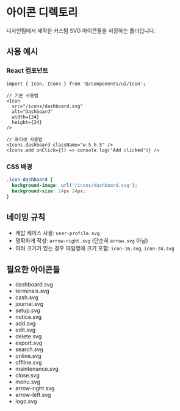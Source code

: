 # 아이콘 디렉토리

디자인팀에서 제작한 커스텀 SVG 아이콘들을 저장하는 폴더입니다.

## 사용 예시

### React 컴포넌트
```tsx
import { Icon, Icons } from '@/components/ui/Icon';

// 기본 사용법
<Icon 
  src="/icons/dashboard.svg" 
  alt="Dashboard" 
  width={24} 
  height={24} 
/>

// 프리셋 사용법
<Icons.dashboard className="w-5 h-5" />
<Icons.add onClick={() => console.log('Add clicked')} />
```

### CSS 배경
```css
.icon-dashboard {
  background-image: url('/icons/dashboard.svg');
  background-size: 24px 24px;
}
```

## 네이밍 규칙
- 케밥 케이스 사용: `user-profile.svg`
- 명확하게 작성: `arrow-right.svg` (단순히 `arrow.svg` 아님)
- 여러 크기가 있는 경우 파일명에 크기 포함: `icon-16.svg`, `icon-24.svg`

## 필요한 아이콘들
- dashboard.svg
- terminals.svg
- cash.svg
- journal.svg
- setup.svg
- notice.svg
- add.svg
- edit.svg
- delete.svg
- export.svg
- search.svg
- online.svg
- offline.svg
- maintenance.svg
- close.svg
- menu.svg
- arrow-right.svg
- arrow-left.svg
- logo.svg

